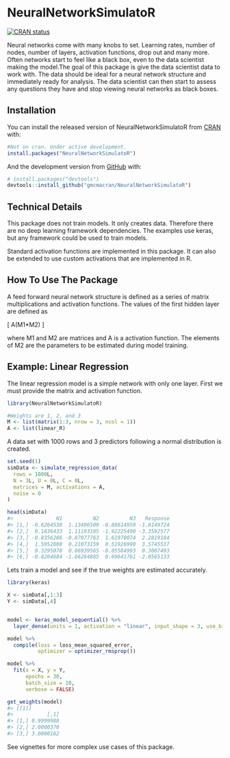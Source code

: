
<!-- README.md is generated from README.Rmd. Please edit that file -->

# NeuralNetworkSimulatoR

<!-- badges: start -->

[![CRAN
status](https://www.r-pkg.org/badges/version/NeuralNetworkSimulatoR)](https://cran.r-project.org/package=NeuralNetworkSimulatoR)
<!-- badges: end -->

Neural networks come with many knobs to set. Learning rates, number of
nodes, number of layers, activation functions, drop out and many more.
Often networks start to feel like a black box, even to the data
scientist making the model.The goal of this package is give the data
scientist data to work with. The data should be ideal for a neural
network structure and immediately ready for analysis. The data scientist
can then start to assess any questions they have and stop viewing neural
networks as black boxes.

## Installation

You can install the released version of NeuralNetworkSimulatoR from
[CRAN](https://CRAN.R-project.org) with:

``` r
#Not on cran. Under active development.
install.packages("NeuralNetworkSimulatoR")
```

And the development version from [GitHub](https://github.com/) with:

``` r
# install.packages("devtools")
devtools::install_github("gmcmacran/NeuralNetworkSimulatoR")
```

## Technical Details

This package does not train models. It only creates data. Therefore
there are no deep learning framework dependencies. The examples use
keras, but any framework could be used to train models.

Standard activation functions are implemented in this package. It can
also be extended to use custom activations that are implemented in R.

## How To Use The Package

A feed forward neural network structure is defined as a series of matrix
multiplications and activation functions. The values of the first hidden
layer are defined as

\[
A(M1*M2)
\]

where M1 and M2 are matrices and A is a activation function. The
elements of M2 are the parameters to be estimated during model training.

## Example: Linear Regression

The linear regression model is a simple network with only one layer.
First we must provide the matrix and activation function.

``` r
library(NeuralNetworkSimulatoR)

#Weights are 1, 2, and 3
M <- list(matrix(1:3, nrow = 3, ncol = 1))
A <- list(linear_R)
```

A data set with 1000 rows and 3 predictors following a normal
distribution is created.

``` r
set.seed(1)
simData <- simulate_regression_data(
  rows = 1000L,
  N = 3L, U = 0L, C = 0L,
  matrices = M, activations = A,
  noise = 0
)

head(simData)
#>              N1          N2          N3   Response
#> [1,] -0.6264538  1.13496509 -0.88614959 -1.0149724
#> [2,]  0.1836433  1.11193185 -1.92225490 -3.3592577
#> [3,] -0.8356286 -0.87077763  1.61970074  2.2819184
#> [4,]  1.5952808  0.21073159  0.51926990  3.5745537
#> [5,]  0.3295078  0.06939565 -0.05584993  0.3007493
#> [6,] -0.8204684 -1.66264885  0.69641761 -2.0565133
```

Lets train a model and see if the true weights are estimated accurately.

``` r
library(keras)

X <- simData[,1:3]
Y <- simData[,4]


model <- keras_model_sequential() %>%
  layer_dense(units = 1, activation = "linear", input_shape = 3, use_bias = FALSE, kernel_initializer = initializer_constant(value = 1))

model %>%
  compile(loss = loss_mean_squared_error,
          optimizer = optimizer_rmsprop())

model %>%
  fit(x = X, y = Y,
      epochs = 30,
      batch_size = 10,
      verbose = FALSE)

get_weights(model)
#> [[1]]
#>           [,1]
#> [1,] 0.9999988
#> [2,] 2.0000370
#> [3,] 3.0000162
```

See vignettes for more complex use cases of this package.
